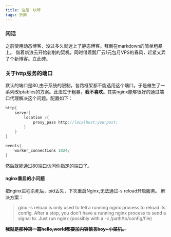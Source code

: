 ```yaml
---
title: 这是一块碑
tags: 折腾
---
```


### 闲话
之前使用动态博客，没过多久就迷上了静态博客。拜倒在markdown的简单粗暴上。
借着新浪云开始剥削的契机，同时借着鹅厂云1元包月VPS的春风，赶紧又弄了个新博客。立此碑。


### 关于http服务的端口
默认的端口是80,由于系统的限制，各路框架都不能选用这个端口。于是催生了一系列改iptables的方案。此法过于粗暴，**我不喜欢**。其实nginx能够很好的通过端口代理解决这个问题。配置如下：

```c
http{
	server{
		location /{
			proxy_pass http://localhost:yourpost;
		}
	}
}

events{
	worker_connections 1024;
}
```
然后就能通过80端口访问你指定的端口了。

#### nginx重启的小问题
把nginx进程杀死后，pid丢失，下次重启Nginx,无法通过-s reload开启服务。
解决方案：
> ginx -s reload is only used to tell a running nginx process to reload its config. After a stop, you don't have a running nginx process to send a signal to. Just run nginx (possibly with a -c /path/to/config/file)


~~**我就是那种第一篇hello,world都要加内容慎言boy+小菜机。**~~

